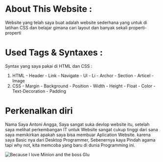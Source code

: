 # About This Website :
  Website yang telah saya buat adalah website sederhana yang untuk di latihan CSS dan belajar gimana cari layout
  dan banyak sekali properti-properti
  
# Used Tags & Syntaxes :
  Syntax yang saya pakai di HTML dan CSS :
  1.  HTML
    - Header
    - Link
    - Navigate
    - Ul
    - Li
    - Archor
    - Section
    - Articel
    - Image 
  2.  CSS
    - Margin
    - Background
    - Position
    - Width
    - Height
    - Float
    - Color
    - Text-Decoration
    - Padding
# Perkenalkan diri
  Nama Saya Antoni Angga,
  Saya sangat suka devlop website itu, setelah saya melihat perkembangan IT untuk Website sangat cukup tinggi
  dari sana saya memikirkan apakah saya bisa membuar Aplication Website.
  karena saya Basic nya dari Desktop Programmer, Sebenernya kaya Pindah agama tapi why not, kita memcoba yang baru di dunia
  Programming ini.
  
  ![Because I love Minion and the boss Glu](http://octodex.github.com/images/minion.png)
